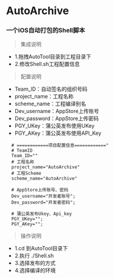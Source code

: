 # AutoArchive
### 一个iOS自动打包的Shell脚本
> 集成说明
 - 1.拖拽AutoTool目录到工程目录下
 - 2.修改Shell.sh工程配置信息
 
> 配置说明
  - Team_ID：自动签名的组织号码
  - project_name：工程名称
  - scheme_name：工程编译别名
  - Dev_username：AppStore上传账号
  - Dev_password：AppStore上传密码
  - PGY_UKey：蒲公英发布使用UKey
  - PGY_AKey：蒲公英发布使用API_Key
```
  # ============项目配置信息============"
  # TeamID
  Team_ID=""
  # 工程名称
  project_name="AutoArchive"
  # 工程Scheme
  scheme_name="AutoArchive"

  # AppStore上传账号、密码
  Dev_username="开发者账号";
  Dev_password="开发者密码";

  # 蒲公英发布Ukey、Api_key
  PGY_UKey="";
  PGY_AKey="";
```

> 操作说明
  - 1.cd 到AutoTool目录下
  - 2.执行 ./Shell.sh
  - 3.选择发布的方式
  - 4.选择编译的环境
  
